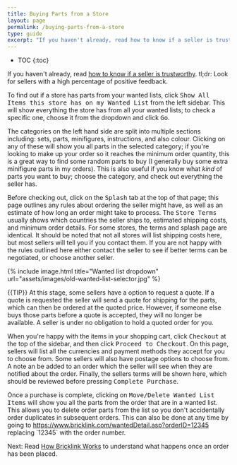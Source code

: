 ```yaml
---
title: Buying Parts from a Store
layout: page
permalink: /buying-parts-from-a-store
type: guide
excerpt: "If you haven't already, read how to know if a seller is trustworthy. tl;dr: Look for sellers with a high percentage of positive feedback."
---
```


* TOC
{:toc}

<div class="alert alert-warning">
If you haven't already, read <a class="alert-link" href="/buying-parts-from-a-wanted-list">how to know if a seller is trustworthy</a>. tl;dr: Look for sellers with a high percentage of positive feedback.
</div>

To find out if a store has parts from your wanted lists, click <kbd>Show All Items this store has on my Wanted List</kbd> from the left sidebar. This will show everything the store has from all your wanted lists; to check a specific one, choose it from the dropdown and click <kbd>Go</kbd>.

The categories on the left hand side are split into multiple sections including: sets, parts, minifigures, instructions, and also colour. Clicking on any of these will show you all parts in the selected category; if you're looking to make up your order so it reaches the minimum order quantity, this is a great way to find some random parts to buy (I generally buy some extra minifigure parts in my orders). This is also useful if you know what *kind* of parts you want to buy; choose the category, and check out everything the seller has.

Before checking out, click on the <kbd>Splash</kbd> tab at the top of that page; this page outlines any rules about ordering the seller might have, as well as an estimate of how long an order might take to process. The <kbd>Store Terms</kbd> usually shows which countries the seller ships to, estimated shipping costs, and minimum order details. For some stores, the terms and splash page are identical. It should be noted that not all stores will list shipping costs here, but most sellers will tell you if you contact them. If you are not happy with the rules outlined here either contact the seller to see if better terms can be negotiated, or choose another seller.

{% include image.html
    title="Wanted list dropdown"
    url="assets/images/old-wanted-list-selector.jpg"
%}

{{TIP}} At this stage, some sellers have a option to request a quote. If a quote is requested the seller will send a quote for shipping for the parts, which can then be ordered at the quoted price. However, if someone else buys those parts before a quote is accepted, they will no longer be available. A seller is under no obligation to hold a quoted order for you.

When you're happy with the items in your shopping cart, click <kbd>Checkout</kbd> at the top of the sidebar, and then click <kbd>Proceed to Checkout</kbd>. On this page, sellers will list all the currencies and payment methods they accept for you to choose from. Some sellers will also have postage options to choose from. A note an be added to an order which the seller will see when they are notified about the order. Finally, the sellers terms will be shown here, which should be reviewed before pressing <kbd>Complete Purchase</kbd>.

<div class="alert alert-warning">
Once a purchase is complete, clicking on <kbd>Move/Delete Wanted List Items</kbd> will show you all the parts from the order that are in a wanted list. This allows you to delete order parts from the list so you don't accidentally order duplicates in subsequent orders. This can also be done at any time by going to <a class="alert-link" href="https://www.bricklink.com/wantedDetail.asp?orderID=12345">https://www.bricklink.com/wantedDetail.asp?orderID=12345</a> replacing `12345` with the order number.
</div>

<span class="label label-next">Next:</span> Read [How Bricklink Works](/how-bricklink-works) to understand what happens once an order has been placed.
